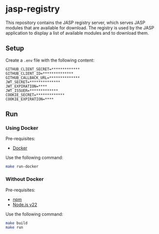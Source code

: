 # jasp-registry

This repository contains the JASP registry server, which serves JASP modules that are available for download. 
The registry is used by the JASP application to display a list of available modules and to download them.

## Setup

Create a `.env` file with the following content:

```
GITHUB_CLIENT_SECRET=*************
GITHUB_CLIENT_ID=**************
GITHUB_CALLBACK_URL=**************
JWT_SECRET=**************
JWT_EXPIRATION=****
JWT_ISSUER=*************
COOKIE_SECRET=*************
COOKIE_EXPIRATION=****
```

## Run 

### Using Docker

Pre-requisites: 
- [Docker](https://www.docker.com/)

Use the following command:

```bash
make run-docker
```

### Without Docker

Pre-requisites: 
- [npm](https://docs.npmjs.com/downloading-and-installing-node-js-and-npm)
- [Node.js v22](https://nodejs.org/)

Use the following command:

```bash
make build
make run
```
